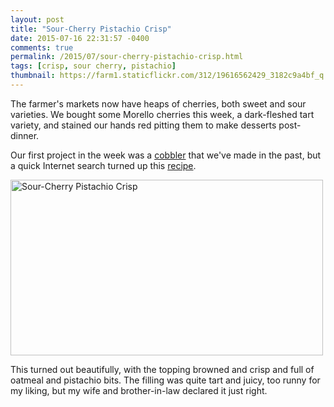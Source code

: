 ```yaml
---
layout: post
title: "Sour-Cherry Pistachio Crisp"
date: 2015-07-16 22:31:57 -0400
comments: true
permalink: /2015/07/sour-cherry-pistachio-crisp.html
tags: [crisp, sour cherry, pistachio]
thumbnail: https://farm1.staticflickr.com/312/19616562429_3182c9a4bf_q.jpg
---
```


The farmer's markets now have heaps of cherries, both sweet and sour
varieties. We bought some Morello cherries this week, a dark-fleshed
tart variety, and stained our hands red pitting them to make desserts
post-dinner.

Our first project in the week was a [cobbler](/2008/07/fresh-sour-cherry-cobbler.html) that we've
made in the past, but a quick Internet search turned up this
[recipe](http://www.marthastewart.com/318111/sour-cherry-pistachio-crisp).

<a data-flickr-embed="true"
href="https://www.flickr.com/photos/gnuf/19616562429/"
title="Sour-Cherry Pistachio Crisp"><img
src="https://farm1.staticflickr.com/312/19616562429_3182c9a4bf.jpg"
width="500" height="281" alt="Sour-Cherry Pistachio Crisp"></a><script
async src="//embedr.flickr.com/assets/client-code.js"
charset="utf-8"></script>

This turned out beautifully, with the topping browned and crisp and full
of oatmeal and pistachio bits. The filling was quite tart and juicy, too
runny for my liking, but my wife and brother-in-law declared it just
right.
